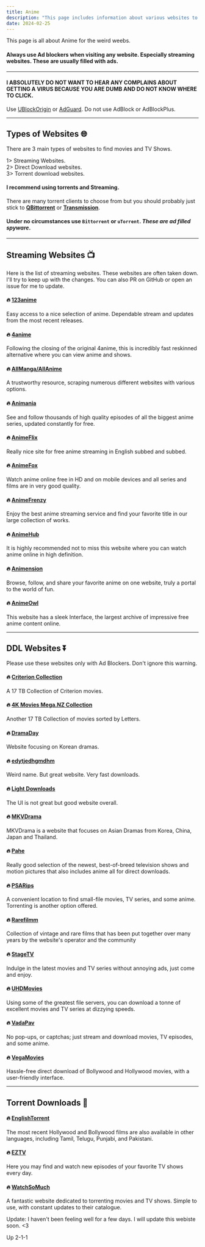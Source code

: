 ```yaml
---
title: Anime
description: "This page includes information about various websites to obtain Anime Content."
date: 2024-02-25
---
```


This page is all about Anime for the weird weebs.

#### **Always use Ad blockers when visiting any website. Especially streaming websites. These are usually filled with ads.**
---
#### **I ABSOLUTELY DO NOT WANT TO HEAR ANY COMPLAINS ABOUT GETTING A VIRUS BECAUSE YOU ARE DUMB AND DO NOT KNOW WHERE TO CLICK.**

Use [UBlockOrigin](https://ublockorigin.com/) or [AdGuard](https://adguard.com). Do not use AdBlock or AdBlockPlus.

<!--more-->
---
## Types of Websites 🌐

There are 3 main types of websites to find movies and TV Shows. 

1> Streaming Websites. \
2> Direct Download websites.\
3> Torrent download websites.

#### I recommend using **torrents** and **Streaming**.

There are many torrent clients to choose from but you should probably just stick to [**QBittorrent**](https://www.qbittorrent.org/) or [**Transmission**](https://transmissionbt.com/).

#### Under no circumstances use `Bittorrent` or `uTorrent`. _**These are ad filled spyware**_.

---

## Streaming Websites 📺

Here is the list of streaming websites. These websites are often taken down. I'll try to keep up with the changes. You can also PR on GitHub or open an issue for me to update.

#### 🔥 [123anime](https://123anime.info/)

Easy access to a nice selection of anime. Dependable stream and updates from the most recent releases.

#### 🔥 [4anime](https://4anime.gg/)

Following the closing of the original 4anime, this is incredibly fast reskinned alternative where you can view anime and shows.

#### 🔥 [AllManga/AllAnime](https://allmanga.to/)

A trustworthy resource, scraping numerous different websites with various options.

#### 🔥 [Animania](https://animania.co.uk/)

See and follow thousands of high quality episodes of all the biggest anime series, updated constantly for free.

#### 🔥 [AnimeFlix](https://animeflix.live/)

Really nice site for free anime streaming in English subbed and subbed.

#### 🔥 [AnimeFox](https://animefox.mobi/)

Watch anime online free in HD and on mobile devices and all series and films are in very good quality.

#### 🔥 [AnimeFrenzy](https://animefrenzy.cc/)

Enjoy the best anime streaming service and find your favorite title in our large collection of works.

#### 🔥 [AnimeHub](https://animehub.ac/)

It is highly recommended not to miss this website where you can watch anime online in high definition.

#### 🔥 [Animension](https://animension.to/)

Browse, follow, and share your favorite anime on one website, truly a portal to the world of fun.

#### 🔥 [AnimeOwl](https://animeowl.us/)

This website has a sleek Interface, the largest archive of impressive free anime content online.

---
## DDL Websites ⏬

Please use these websites only with Ad Blockers. Don't ignore this warning.

#### 🔥 [Criterion Collection](https://mega.nz/folder/Jk8RjIBA#_dTNthUX3LL7OwSaauqIpw)

A 17 TB Collection of Criterion movies.

#### 🔥 [4K Movies Mega.NZ Collection](https://mega.nz/folder/Pt8AHLAC#tAte3gNlNossthoHiSCL5w)

Another 17 TB Collection of movies sorted by Letters.

#### 🔥 [DramaDay](https://dramaday.me/)

Website focusing on Korean dramas.

#### 🔥 [edytjedhgmdhm](https://edytjedhgmdhm.abfhaqrhbnf.workers.dev/)

Weird name. But great website. Very fast downloads.

#### 🔥 [Light Downloads](https://lightdl.xyz/)

The UI is not great but good website overall.

#### 🔥 [MKVDrama](https://mkvdrama.org/)

MKVDrama is a website that focuses on Asian Dramas from Korea, China, Japan and Thailand.

#### 🔥 [Pahe](https://pahe.ink/)

Really good selection of the newest, best-of-breed television shows and motion pictures that also includes anime all for direct downloads.

#### 🔥 [PSARips](https://psa.wf/)

A convenient location to find small-file movies, TV series, and some anime. Torrenting is another option offered.

#### 🔥 [Rarefilmm](https://rarefilmm.com/)

Collection of vintage and rare films that has been put together over many years by the website's operator and the community

#### 🔥 [StageTV](https://ww1.stagatv.com/)

Indulge in the latest movies and TV series without annoying ads, just come and enjoy.

#### 🔥 [UHDMovies](https://uhdmovies.asia/)

Using some of the greatest file servers, you can download a tonne of excellent movies and TV series at dizzying speeds.

#### 🔥 [VadaPav](https://vadapav.mov/)

No pop-ups, or captchas; just stream and download movies, TV episodes, and some anime.

#### 🔥 [VegaMovies](https://vegamovies.ong/)

Hassle-free direct download of Bollywood and Hollywood movies, with a user-friendly interface.

---
## Torrent Downloads 🧲

#### 🔥 [EnglishTorrent](https://englishtorrent.co/)

The most recent Hollywood and Bollywood films are also available in other languages, including Tamil, Telugu, Punjabi, and Pakistani.

#### 🔥 [EZTV](https://eztvx.to/)

Here you may find and watch new episodes of your favorite TV shows every day.

#### 🔥 [WatchSoMuch](https://watchsomuch.to/)

A fantastic website dedicated to torrenting movies and TV shows. Simple to use, with constant updates to their catalogue.

Update: I haven't been feeling well for a few days. I will update this webiste soon. <3 

Up 2-1-1